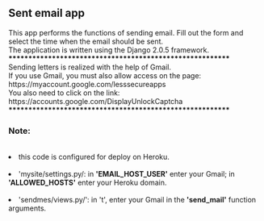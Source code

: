 <h2>Sent email app</h2>
This app performs the functions of sending email. Fill out the form and select the time when the email should be sent. <br>
The application is written using the Django 2.0.5 framework. <br>
<b>********************************************************</b><br>
Sending letters is realized with the help of Gmail. <br>
If you use Gmail, you must also allow access on the page: https://myaccount.google.com/lesssecureapps <br>
You also need to click on the link: https://accounts.google.com/DisplayUnlockCaptcha <br>
<b>********************************************************</b><br>
<h3>Note:</h3><br>
<li>this code is configured for deploy on Heroku.</li> <br>
<li>'mysite/settings.py/: in <b>'EMAIL_HOST_USER'</b> enter your Gmail; in <b>'ALLOWED_HOSTS'</b> enter your Heroku domain.</li> <br> <li>'sendmes/views.py/': in 't', enter your Gmail in the <b>'send_mail'</b> function arguments.</li> <br>
